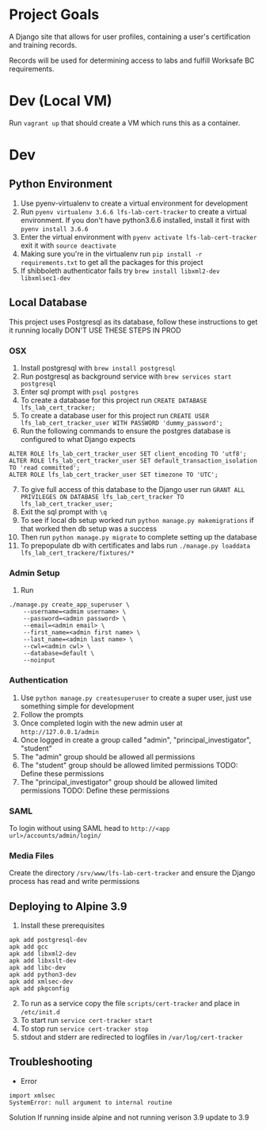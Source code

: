 # Project Goals
A Django site that allows for user profiles, containing a user's certification and training records.

Records will be used for determining access to labs and fulfill Worksafe BC requirements.

# Dev (Local VM)
Run `vagrant up` that should create a VM which runs this as a container.

# Dev
## Python Environment
1. Use pyenv-virtualenv to create a virtual environment for development
2. Run `pyenv virtualenv 3.6.6 lfs-lab-cert-tracker` to create a virtual environment. If you don't have python3.6.6 installed, install it first with `pyenv install 3.6.6`
3. Enter the virtual environment with `pyenv activate lfs-lab-cert-tracker` exit it with `source deactivate`
4. Making sure you're in the virtualenv run `pip install -r requirements.txt` to get all the packages for this project
5. If shibboleth authenticator fails try `brew install libxml2-dev libxmlsec1-dev`

## Local Database
This project uses Postgresql as its database, follow these instructions to get it running locally DON'T USE THESE STEPS IN PROD
### OSX
1. Install postgresql with `brew install postgresql`
2. Run postgresql as background service with `brew services start postgresql`
3. Enter sql prompt with `psql postgres`
4. To create a database for this project run `CREATE DATABASE lfs_lab_cert_tracker;`
5. To create a database user for this project run `CREATE USER lfs_lab_cert_tracker_user WITH PASSWORD 'dummy_password';`
6. Run the following commands to ensure the postgres database is configured to what Django expects
```
ALTER ROLE lfs_lab_cert_tracker_user SET client_encoding TO 'utf8';
ALTER ROLE lfs_lab_cert_tracker_user SET default_transaction_isolation TO 'read committed';
ALTER ROLE lfs_lab_cert_tracker_user SET timezone TO 'UTC';
```
7. To give full access of this database to the Django user run `GRANT ALL PRIVILEGES ON DATABASE lfs_lab_cert_tracker TO lfs_lab_cert_tracker_user;`
8. Exit the sql prompt with `\q`
9. To see if local db setup worked run `python manage.py makemigrations` if that worked then db setup was a success
10. Then run `python manage.py migrate` to complete setting up the database
11. To prepopulate db with certificates and labs run `./manage.py loaddata lfs_lab_cert_trackere/fixtures/*`

### Admin Setup
1. Run
```
./manage.py create_app_superuser \
	--username=<admim username> \
	--password=<admin password> \
	--email=<admin email> \
	--first_name=<admin first name> \
	--last_name=<admin last name> \
	--cwl=<admin cwl> \
	--database=default \
	--noinput
```

### Authentication
1. Use `python manage.py createsuperuser` to create a super user, just use something simple for development
2. Follow the prompts
3. Once completed login with the new admin user at `http://127.0.0.1/admin`
4. Once logged in create a group called "admin", "principal\_investigator", "student"
5. The "admin" group should be allowed all permissions
6. The "student" group should be allowed limited permissions TODO: Define these permissions
7. The "principal\_investigator" group should be allowed limited permissions TODO: Define these permissions

### SAML
To login without using SAML head to `http://<app url>/accounts/admin/login/`

### Media Files
Create the directory `/srv/www/lfs-lab-cert-tracker` and ensure the Django process has read and write permissions

## Deploying to Alpine 3.9
1. Install these prerequisites
```
apk add postgresql-dev
apk add gcc
apk add libxml2-dev
apk add libxslt-dev
apk add libc-dev
apk add python3-dev
apk add xmlsec-dev
apk add pkgconfig
```

2. To run as a service copy the file `scripts/cert-tracker` and place in `/etc/init.d`
3. To start run `service cert-tracker start`
4. To stop run `service cert-tracker stop`
5. stdout and stderr are redirected to logfiles in `/var/log/cert-tracker`

## Troubleshooting
* Error
```
import xmlsec
SystemError: null argument to internal routine
```
Solution
If running inside alpine and not running verison 3.9 update to 3.9
